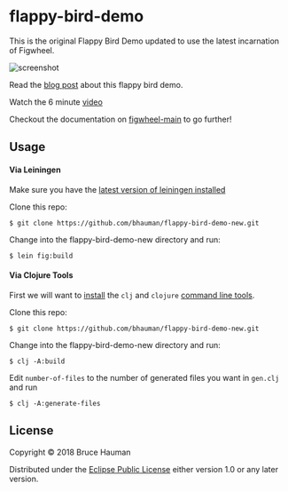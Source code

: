 # flappy-bird-demo

This is the original Flappy Bird Demo updated to use the latest
incarnation of Figwheel.

![screenshot](https://user-images.githubusercontent.com/2624/42334602-b4e0cc1a-804b-11e8-9d44-4b38ee4697f6.png)

Read the [blog post][flappy-bird-blog-post] about this flappy bird demo.

Watch the 6 minute [video][figwheel-demo-video]

Checkout the documentation on [figwheel-main][figwheel-main] to go further!

## Usage

#### Via Leiningen

Make sure you have the [latest version of leiningen installed][install-lein]

Clone this repo:

```shell
$ git clone https://github.com/bhauman/flappy-bird-demo-new.git
```

Change into the flappy-bird-demo-new directory and run:

```shell
$ lein fig:build
```

#### Via Clojure Tools

First we will want to [install][CLI tools] the `clj` and `clojure` [command line
tools][CLI tools].

Clone this repo:

```shell
$ git clone https://github.com/bhauman/flappy-bird-demo-new.git
```

Change into the flappy-bird-demo-new directory and run:

```shell
$ clj -A:build
```

Edit `number-of-files` to the number of generated files you want in `gen.clj` and run

```shell
$ clj -A:generate-files
```

## License

Copyright © 2018 Bruce Hauman

Distributed under the [Eclipse Public License](LICENSE) either version 1.0 or any
later version.

[figwheel-demo-video]: https://www.youtube.com/watch?v=KZjFVdU8VLI 
[flappy-bird-blog-post]: http://rigsomelight.com/2014/05/01/interactive-programming-flappy-bird-clojurescript.html
[figwheel-main]: https://github.com/bhauman/figwheel-main
[install-lein]: https://github.com/technomancy/leiningen#installation
[CLI Tools]: https://clojure.org/guides/getting_started#_installation_on_mac_via_code_brew_code
